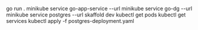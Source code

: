 go run .
minikube service go-app-service --url
minikube service go-dg --url
minikube service postgres --url
skaffold dev
kubectl get pods
kubectl get services
kubectl apply -f postgres-deployment.yaml
